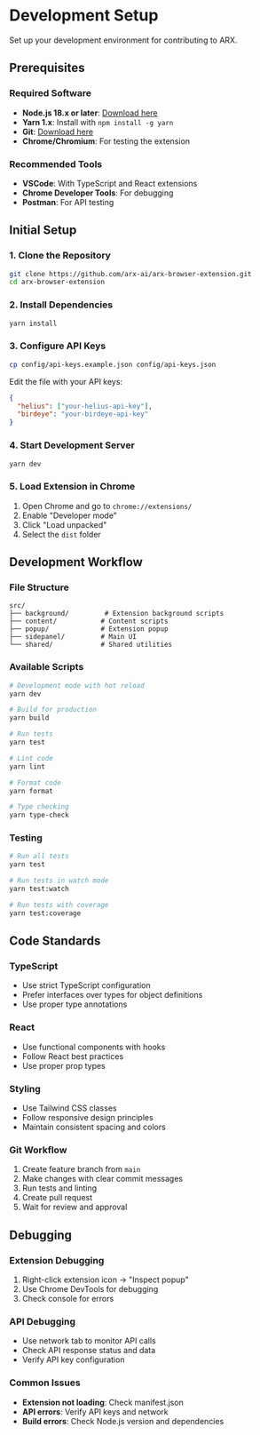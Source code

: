 # Development Setup

Set up your development environment for contributing to ARX.

## Prerequisites

### Required Software
- **Node.js 18.x or later**: [Download here](https://nodejs.org/)
- **Yarn 1.x**: Install with `npm install -g yarn`
- **Git**: [Download here](https://git-scm.com/)
- **Chrome/Chromium**: For testing the extension

### Recommended Tools
- **VSCode**: With TypeScript and React extensions
- **Chrome Developer Tools**: For debugging
- **Postman**: For API testing

## Initial Setup

### 1. Clone the Repository
```bash
git clone https://github.com/arx-ai/arx-browser-extension.git
cd arx-browser-extension
```

### 2. Install Dependencies
```bash
yarn install
```

### 3. Configure API Keys
```bash
cp config/api-keys.example.json config/api-keys.json
```

Edit the file with your API keys:
```json
{
  "helius": ["your-helius-api-key"],
  "birdeye": "your-birdeye-api-key"
}
```

### 4. Start Development Server
```bash
yarn dev
```

### 5. Load Extension in Chrome
1. Open Chrome and go to `chrome://extensions/`
2. Enable "Developer mode"
3. Click "Load unpacked"
4. Select the `dist` folder

## Development Workflow

### File Structure
```
src/
├── background/         # Extension background scripts
├── content/           # Content scripts
├── popup/             # Extension popup
├── sidepanel/         # Main UI
└── shared/            # Shared utilities
```

### Available Scripts
```bash
# Development mode with hot reload
yarn dev

# Build for production
yarn build

# Run tests
yarn test

# Lint code
yarn lint

# Format code
yarn format

# Type checking
yarn type-check
```

### Testing
```bash
# Run all tests
yarn test

# Run tests in watch mode
yarn test:watch

# Run tests with coverage
yarn test:coverage
```

## Code Standards

### TypeScript
- Use strict TypeScript configuration
- Prefer interfaces over types for object definitions
- Use proper type annotations

### React
- Use functional components with hooks
- Follow React best practices
- Use proper prop types

### Styling
- Use Tailwind CSS classes
- Follow responsive design principles
- Maintain consistent spacing and colors

### Git Workflow
1. Create feature branch from `main`
2. Make changes with clear commit messages
3. Run tests and linting
4. Create pull request
5. Wait for review and approval

## Debugging

### Extension Debugging
1. Right-click extension icon → "Inspect popup"
2. Use Chrome DevTools for debugging
3. Check console for errors

### API Debugging
- Use network tab to monitor API calls
- Check API response status and data
- Verify API key configuration

### Common Issues
- **Extension not loading**: Check manifest.json
- **API errors**: Verify API keys and network
- **Build errors**: Check Node.js version and dependencies
